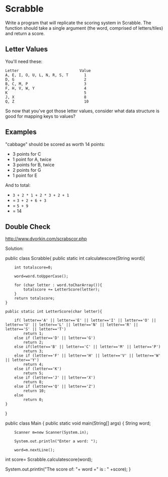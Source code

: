 # Scrabble

Write a program that will replicate the scoring system in Scrabble. The function should take a single argument (the word, comprised of letters/tiles) and return a score. 

## Letter Values

You'll need these:

```plain
Letter                           Value
A, E, I, O, U, L, N, R, S, T       1
D, G                               2
B, C, M, P                         3
F, H, V, W, Y                      4
K                                  5
J, X                               8
Q, Z                               10
```

So now that you've got those letter values, consider what data structure is good for mapping keys to values?

## Examples
"cabbage" should be scored as worth 14 points:

- 3 points for C
- 1 point for A, twice
- 3 points for B, twice
- 2 points for G
- 1 point for E

And to total:

- `3 + 2 * 1 + 2 * 3 + 2 + 1`
- = `3 + 2 + 6 + 3`
- = `5 + 9`
- = 14

## Double Check
http://www.dvorkin.com/scrabscor.php



Solution:


public class Scrabble{
    public static  int calculatescore(String word){

        int totalscore=0;

        word=word.toUpperCase();

        for (char letter : word.toCharArray()){
            totalscore += LetterScore(letter);
        }
        return totalscore;
    }

    public static int LetterScore(char letter){

        if( letter=='A' || letter=='E' || letter=='I' || letter=='O' || letter=='U' || letter=='L' || letter=='N' || letter=='R' || letter=='S' || letter=='T')
            return 1;
        else if (letter=='D' || letter=='G')
            return 2;
        else if(letter=='B' || letter=='C' || letter=='M' || letter=='P')
            return 3;
        else if (letter=='F' || letter=='H' || letter=='V' || letter=='W' || letter=='Y')
            return 4;
        else if (letter=='K')
            return 5;
        else if (letter=='J' || letter=='X')
            return 8;
        else if (letter=='Q' || letter=='Z')
            return 10;
        else
            return 0;
    }
}


public class Main {
    public static void main(String[] args) {
String word;

        Scanner m=new Scanner(System.in);

        System.out.println("Enter a word: ");

        word=m.nextLine();
int score= Scrabble.calculatescore(word);

System.out.println("The score of: "+ word +" is : " +score);
    }
